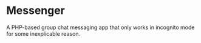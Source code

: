 # Messenger
A PHP-based group chat messaging app that only works in incognito mode for some inexplicable reason.

